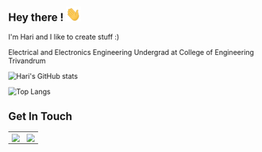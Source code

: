 ## Hey there !  <img src="https://raw.githubusercontent.com/ABSphreak/ABSphreak/master/gifs/Hi.gif" width="30px">

I'm Hari and I like to create stuff :)

Electrical and Electronics Engineering Undergrad at College of Engineering Trivandrum

![Hari's GitHub stats](https://github-readme-stats.vercel.app/api?username=harishnkr&show_icons=true&theme=calm&layout=compact)

![Top Langs](https://github-readme-stats.vercel.app/api/top-langs/?username=harishnkr&layout=compact&theme=calm&hide=roff&langs_count=10)

## Get In Touch

<table align="center">
  <tr>
<td> <a href="https://hari2menon1234@gmail.com"><img align="center" width="25px" src="https://cdn.svarun.dev/social/gmail.svg"/></a></td>
<td> <a href="https://www.linkedin.com/in/kharishankar/"><img align="center" width="25px" src="https://cdn.svarun.dev/social/linkedin.svg"/></a></td>
  </tr>
</table>
